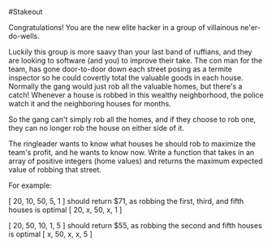 #Stakeout 

Congratulations! You are the new elite hacker in a group of villainous ne'er-do-wells. 

Luckily this group is more saavy than your last band of ruffians, and they are looking to software (and you) to improve their take. The con man for the team, has gone door-to-door down each street posing as a termite inspector so he could covertly total the valuable goods in each house. Normally the gang would just rob all the valuable homes, but there's a catch! Whenever a house is robbed in this wealthy neighborhood, the police watch it and the neighboring houses for months. 

So the gang can't simply rob all the homes, and if they choose to rob one, they can no longer rob the house on either side of it. 

The ringleader wants to know what houses he should rob to maximize the team's profit, and he wants to know now. Write a function that takes in an array of positive integers (home values) and returns the maximum expected value of robbing that street. 

For example: 

[ 20, 10, 50, 5, 1 ] should return $71, as robbing the first, third, and fifth houses is optimal [ 20, x, 50, x, 1 ] 

[ 20, 50, 10, 1, 5 ] should return $55, as robbing the second and fifth houses is optimal [ x, 50, x, x, 5 ]
